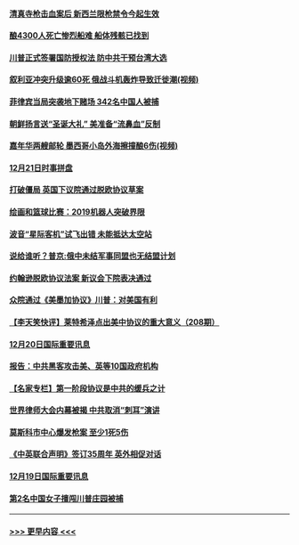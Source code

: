 #### [清真寺枪击血案后 新西兰限枪禁令今起生效](../pages/prog202/a102734655.md?t=12212255) 
#### [酿4300人死亡惨烈船难 船体残骸已找到](../pages/prog202/a102734585.md?t=12212255) 
#### [川普正式签署国防授权法 防中共干预台湾大选](../pages/prog202/a102734587.md?t=12212255) 
#### [叙利亚冲突升级逾60死 俄战斗机轰炸导致迁徙潮(视频)](../pages/prog202/a102734403.md?t=12212255) 
#### [菲律宾当局突袭地下赌场 342名中国人被捕](../pages/prog202/a102734392.md?t=12212255) 
#### [朝鲜扬言送“圣诞大礼” 美准备“流鼻血”反制](../pages/prog202/a102734387.md?t=12212255) 
#### [嘉年华两艘邮轮 墨西哥小岛外海擦撞酿6伤(视频)](../pages/prog202/a102734357.md?t=12212255) 
#### [12月21日时事拼盘](../pages/prog202/a102734213.md?t=12212255) 
#### [打破僵局 英国下议院通过脱欧协议草案](../pages/prog202/a102734197.md?t=12212255) 
#### [绘画和篮球比赛：2019机器人突破界限](../pages/prog202/a102734175.md?t=12212255) 
#### [波音“星际客机”试飞出错 未能抵达太空站](../pages/prog202/a102734149.md?t=12212255) 
#### [说给谁听？普京:俄中未结军事同盟也无结盟计划](../pages/prog202/a102734128.md?t=12212255) 
#### [约翰逊脱欧协议法案 新议会下院表决通过](../pages/prog202/a102734008.md?t=12212255) 
#### [众院通过《美墨加协议》川普：对美国有利](../pages/prog202/a102733996.md?t=12212255) 
#### [【李天笑快评】莱特希泽点出美中协议的重大意义（208期）](../pages/prog202/a102733955.md?t=12212255) 
#### [12月20日国际重要讯息](../pages/prog202/a102733811.md?t=12212255) 
#### [报告：中共黑客攻击美、英等10国政府机构](../pages/prog202/a102733695.md?t=12212255) 
#### [【名家专栏】第一阶段协议是中共的缓兵之计](../pages/prog202/a102733104.md?t=12212255) 
#### [世界律师大会内幕被揭 中共取消“刺耳”演讲](../pages/prog202/a102733621.md?t=12212255) 
#### [莫斯科市中心爆发枪案 至少1死5伤](../pages/prog202/a102733367.md?t=12212255) 
#### [《中英联合声明》签订35周年 英外相促对话](../pages/prog202/a102733192.md?t=12212255) 
#### [12月19日国际重要讯息](../pages/prog202/a102732934.md?t=12212255) 
#### [第2名中国女子擅闯川普庄园被捕](../pages/prog202/a102732884.md?t=12212255) 

----
#### [ >>> 更早内容 <<< ](../indexes/prog202-earlier.md)
